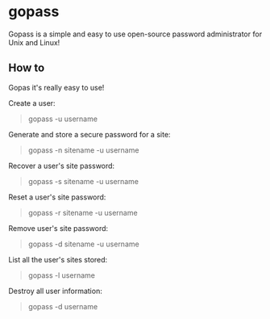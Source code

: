 gopass
======

Gopass is a simple and easy to use open-source password administrator for Unix and Linux!

How to
-----------

Gopas it's really easy to use!

Create a user:
  >gopass -u username

Generate and store a secure password for a site:
  >gopass -n sitename -u username

Recover a user's site password:
  >gopass -s sitename -u username

Reset a user's site password:
  >gopass -r sitename -u username

Remove user's site password:
  >gopass -d sitename -u username
  
List all the user's sites stored:
  >gopass -l username

Destroy all user information:
  >gopass -d username
